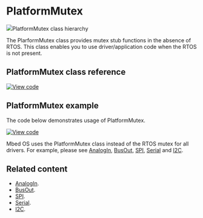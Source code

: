 # PlatformMutex

<span class="images">![](https://os.mbed.com/docs/v5.9/mbed-os-api-doxy/class_platform_mutex.png)<span>PlatformMutex class hierarchy</span></span>

The PlarformMutex class provides mutex stub functions in the absence of RTOS. This class enables you to use driver/application code when the RTOS is not present.

## PlatformMutex class reference

[![View code](https://www.mbed.com/embed/?type=library)](http://os.mbed.com/docs/v5.9/mbed-os-api-doxy/class_platform_mutex.html)

## PlatformMutex example

The code below demonstrates usage of PlatformMutex.

[![View code](https://www.mbed.com/embed/?url=https://os.mbed.com/teams/mbed_example/code/mbed-os-example-platform-mutex/)](https://os.mbed.com/teams/mbed_example/code/mbed-os-example-platform-mutex/file/2084d9e90526/main.cpp)

Mbed OS uses the PlatformMutex class instead of the RTOS mutex for all drivers. For example, please see [AnalogIn](analogin.html), [BusOut](busout.html), [SPI](spi.html), [Serial](serial.html) and [I2C](i2c.html).

## Related content

- [AnalogIn](analogin.html).
- [BusOut](busout.html).
- [SPI](spi.html).
- [Serial](serial.html).
- [I2C](i2c.html).
